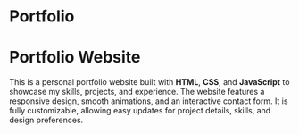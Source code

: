 # Portfolio
# Portfolio Website
This is a personal portfolio website built with **HTML**, **CSS**, and **JavaScript** to showcase my skills, projects, and experience. The website features a responsive design, smooth animations, and an interactive contact form. It is fully customizable, allowing easy updates for project details, skills, and design preferences.

